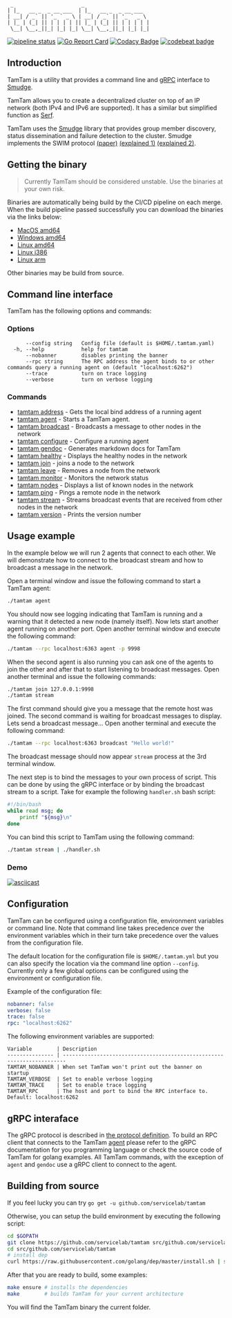 ```
 _                      _
| |_   __ _  _ __ ___  | |_   __ _  _ __ ___
| __| / _` || '_ ` _ \ | __| / _` || '_ ` _ \
| |_ | (_| || | | | | || |_ | (_| || | | | | |
 \__| \__,_||_| |_| |_| \__| \__,_||_| |_| |_|
```

[![pipeline status](https://gitlab.com/eelco/tamtam/badges/master/pipeline.svg)](https://gitlab.com/eelco/tamtam/pipelines)
[![Go Report Card](https://goreportcard.com/badge/github.com/servicelab/tamtam)](https://goreportcard.com/report/github.com/servicelab/tamtam)
[![Codacy Badge](https://api.codacy.com/project/badge/Grade/39f89f19b7c7405ab9f6e9a15de19cb5)](https://www.codacy.com/app/eelcocramer/tamtam?utm_source=github.com&amp;utm_medium=referral&amp;utm_content=servicelab/tamtam&amp;utm_campaign=Badge_Grade)
[![codebeat badge](https://codebeat.co/badges/6c1251ca-1aec-4ca3-92af-3cbf1afd2e65)](https://codebeat.co/projects/github-com-servicelab-tamtam-master)

## Introduction

TamTam is a utility that provides a command line and [gRPC](https://grpc.io) interface to [Smudge](https://github.com/clockworksoul/smudge).

TamTam allows you to create a decentralized cluster on top of an IP network (both IPv4 and IPv6 are supported). It has a similar but simplified function as [Serf](https://www.serf.io).

TamTam uses the [Smudge](https://github.com/clockworksoul/smudge) library that provides group member discovery, status dissemination and failure detection to the cluster. Smudge implements the SWIM protocol [(paper)](https://pdfs.semanticscholar.org/8712/3307869ac84fc16122043a4a313604bd948f.pdf) [(explained 1)](https://asafdav2.github.io/2017/swim-protocol/) [(explained 2)](https://prakhar.me/articles/swim/).

## Getting the binary

> Currently TamTam should be considered unstable. Use the binaries at your own risk.

Binaries are automatically being build by the CI/CD pipeline on each merge. When the build pipeline passed successfully you can download the binaries via the links below:

* [MacOS amd64](https://gitlab.com/eelco/tamtam/-/jobs/artifacts/master/download?job=macos)
* [Windows amd64](https://gitlab.com/eelco/tamtam/-/jobs/artifacts/master/download?job=windows)
* [Linux amd64](https://gitlab.com/eelco/tamtam/-/jobs/artifacts/master/download?job=linux-amd64)
* [Linux i386](https://gitlab.com/eelco/tamtam/-/jobs/artifacts/master/download?job=linux-i386)
* [Linux arm](https://gitlab.com/eelco/tamtam/-/jobs/artifacts/master/download?job=linux-arm)

Other binaries may be build from source.

## Command line interface

TamTam has the following options and commands:

### Options

```
      --config string   Config file (default is $HOME/.tamtam.yaml)
  -h, --help            help for tamtam
      --nobanner        disables printing the banner
      --rpc string      The RPC address the agent binds to or other commands query a running agent on (default "localhost:6262")
      --trace           turn on trace logging
      --verbose         turn on verbose logging
```

### Commands
* [tamtam address](docs/tamtam_address.md)	 - Gets the local bind address of a running agent
* [tamtam agent](docs/tamtam_agent.md)	 - Starts a TamTam agent.
* [tamtam broadcast](docs/tamtam_broadcast.md)	 - Broadcasts a message to other nodes in the network
* [tamtam configure](docs/tamtam_configure.md)	 - Configure a running agent
* [tamtam gendoc](docs/tamtam_gendoc.md)	 - Generates markdown docs for TamTam
* [tamtam healthy](docs/tamtam_healthy.md)	 - Displays the healthy nodes in the network
* [tamtam join](docs/tamtam_join.md)	 - joins a node to the network
* [tamtam leave](docs/tamtam_leave.md)	 - Removes a node from the network
* [tamtam monitor](docs/tamtam_monitor.md)	 - Monitors the network status
* [tamtam nodes](docs/tamtam_nodes.md)	 - Displays a list of known nodes in the network
* [tamtam ping](docs/tamtam_ping.md)	 - Pings a remote node in the network
* [tamtam stream](docs/tamtam_stream.md)	 - Streams broadcast events that are received from other nodes in the network
* [tamtam version](docs/tamtam_version.md)	 - Prints the version number

## Usage example

In the example below we will run 2 agents that connect to each other. We will demonstrate how to connect to the broadcast stream and how to broadcast a message in the network.

Open a terminal window and issue the following command to start a TamTam agent:

```bash
./tamtam agent
```

You should now see logging indicating that TamTam is running and a warning that it detected a new node (namely itself). Now lets start another agent running on another port. Open another terminal window and execute the following command:

```bash
./tamtam --rpc localhost:6363 agent -p 9998
```

When the second agent is also running you can ask one of the agents to join the other and after that to start listening to broadcast messages. Open another terminal and issue the following commands:

```bash
./tamtam join 127.0.0.1:9998
./tamtam stream
```

The first command should give you a message that the remote host was joined. The second command is waiting for broadcast messages to display. Lets send a broadcast message... Open another terminal and execute the following command:

```bash
./tamtam --rpc localhost:6363 broadcast "Hello world!"
```

The broadcast message should now appear `stream` process at the 3rd terminal window.

The next step is to bind the messages to your own process of script. This can be done by using the gRPC interface or by binding the broadcast stream to a script. Take for example the following `handler.sh` bash script:

```bash
#!/bin/bash
while read msg; do
    printf "${msg}\n"
done
```

You can bind this script to TamTam using the following command:

```bash
./tamtam stream | ./handler.sh
```

### Demo

[![asciicast](https://asciinema.org/a/1XiYR17W8MZsEI0IUM0oBZWJO.png)](https://asciinema.org/a/1XiYR17W8MZsEI0IUM0oBZWJO?speed=2&theme=solarized-dark)

## Configuration

TamTam can be configured using a configuration file, environment variables or command line. Note that command line takes precedence over the environment variables which in their turn take precedence over the values from the configuration file.

The default location for the configuration file is `$HOME/.tamtam.yml` but you can also specify the location via the command line option `--config`. Currently only a few global options can be configured using the environment or configuration file.

Example of the configuration file:

```yml
nobanner: false
verbose: false
trace: false
rpc: "localhost:6262"
```

The following environment variables are supported:

```
Variable        | Description
--------------- | -----------------------------------------------------------------------
TAMTAM_NOBANNER | When set TamTam won't print out the banner on startup
TAMTAM_VERBOSE  | Set to enable verbose logging
TAMTAM_TRACE    | Set to enable trace logging
TAMTAM_RPC      | The host and port to bind the RPC interface to. Default: localhost:6262
```
## gRPC interaface

The gRPC protocol is described in [the protocol definition](service/service.proto). To build an RPC client that connects to the TamTam [agent](docs/tamtam_agent.md) please refer to the gRPC documentation for you programming language or check the source code of TamTam for golang examples. All TamTam commands, with the exception of `agent` and `gendoc` use a gRPC client to connect to the agent.

## Building from source

If you feel lucky you can try `go get -u github.com/servicelab/tamtam`

Otherwise, you can setup the build environment by executing the following script:

```bash
cd $GOPATH
git clone https://github.com/servicelab/tamtam src/github.com/servicelab/tamtam
cd src/github.com/servicelab/tamtam
# install dep
curl https://raw.githubusercontent.com/golang/dep/master/install.sh | sh
```

After that you are ready to build, some examples:

```bash
make ensure # installs the dependencies
make        # builds TamTam for your current architecture
```

You will find the TamTam binary the current folder.


